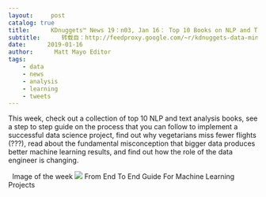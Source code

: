 ```yaml
---
layout:     post
catalog: true
title:      KDnuggets™ News 19：n03, Jan 16： Top 10 Books on NLP and Text Analysis; End To End Guide For Machine Learning Projects
subtitle:      转载自：http://feedproxy.google.com/~r/kdnuggets-data-mining-analytics/~3/TsOgrssjZKA/n03.html
date:      2019-01-16
author:      Matt Mayo Editor
tags:
    - data
    - news
    - analysis
    - learning
    - tweets
---
```


This week, check out a collection of top 10 NLP and text analysis books, see a step to step guide on the process that you can follow to implement a successful data science project, find out why vegetarians miss fewer flights (???), read about the fundamental misconception that bigger data produces better machine learning results, and find out how the role of the data engineer is changing.

  Image of the week
![](https://cdn-images-1.medium.com/max/800/1*EMjOJAlHScQLJN0mi8hXNg.png)
From End To End Guide For Machine Learning Projects 






